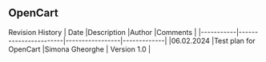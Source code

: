 ## OpenCart
Revision History
| Date	    |Description	          |Author	          |Comments     |
|-----------|-----------------------|-----------------|-------------|
|06.02.2024	|Test plan for OpenCart	|Simona Gheorghe 	| Version 1.0 |

